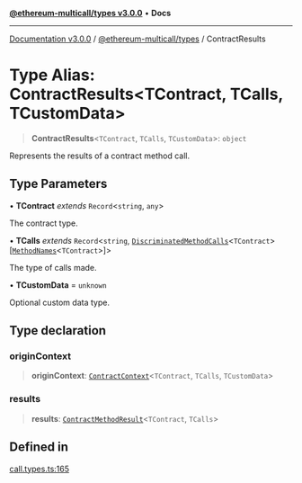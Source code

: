 [**@ethereum-multicall/types v3.0.0**](../README.md) • **Docs**

***

[Documentation v3.0.0](../../../packages.md) / [@ethereum-multicall/types](../README.md) / ContractResults

# Type Alias: ContractResults\<TContract, TCalls, TCustomData\>

> **ContractResults**\<`TContract`, `TCalls`, `TCustomData`\>: `object`

Represents the results of a contract method call.

## Type Parameters

• **TContract** *extends* `Record`\<`string`, `any`\>

The contract type.

• **TCalls** *extends* `Record`\<`string`, [`DiscriminatedMethodCalls`](DiscriminatedMethodCalls.md)\<`TContract`\>\[[`MethodNames`](MethodNames.md)\<`TContract`\>\]\>

The type of calls made.

• **TCustomData** = `unknown`

Optional custom data type.

## Type declaration

### originContext

> **originContext**: [`ContractContext`](ContractContext.md)\<`TContract`, `TCalls`, `TCustomData`\>

### results

> **results**: [`ContractMethodResult`](ContractMethodResult.md)\<`TContract`, `TCalls`\>

## Defined in

[call.types.ts:165](https://github.com/niZmosis/ethereum-multicall/blob/68ee699eca0cd184d8f0b7213bb6f4fe15a011a1/packages/types/src/call.types.ts#L165)

